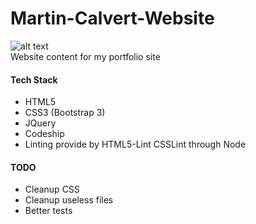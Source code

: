 Martin-Calvert-Website
======================

![alt text](https://codeship.com/projects/c5bf4a50-6c66-0132-8dc4-3a463caf9dbd/status?branch=master "Build Status")   
Website content for my portfolio site

#### Tech Stack
* HTML5
* CSS3 (Bootstrap 3)
* JQuery
* Codeship
* Linting provide by HTML5-Lint CSSLint through Node


#### TODO
* Cleanup CSS
* Cleanup useless files
* Better tests
